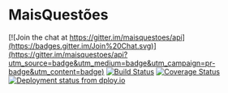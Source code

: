 # MaisQuestões

[![Join the chat at https://gitter.im/maisquestoes/api](https://badges.gitter.im/Join%20Chat.svg)](https://gitter.im/maisquestoes/api?utm_source=badge&utm_medium=badge&utm_campaign=pr-badge&utm_content=badge)
[![Build Status](https://travis-ci.org/maisquestoes/api.svg?branch=master)](https://travis-ci.org/maisquestoes/api)
[![Coverage Status](https://coveralls.io/repos/maisquestoes/api/badge.svg)](https://coveralls.io/r/maisquestoes/api)
[![Deployment status from dploy.io](https://maisquestoes.dploy.io/badge/88313865961412/31644.svg)](http://dploy.io)
